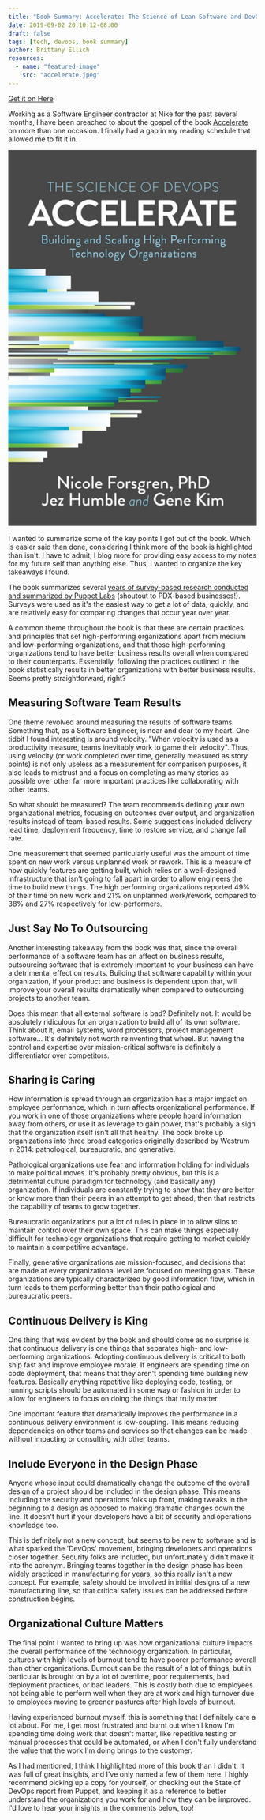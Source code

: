 ```yaml
---
title: "Book Summary: Accelerate: The Science of Lean Software and DevOps: Building and Scaling High Performing Technology Organizations"
date: 2019-09-02 20:10:12-08:00
draft: false
tags: [tech, devops, book summary]
author: Brittany Ellich
resources:
  - name: "featured-image"
    src: "accelerate.jpeg"
---
```


[Get it on Here](https://nicolefv.com/writing)

Working as a Software Engineer contractor at Nike for the past several months, I have been preached to about the gospel of the book [Accelerate](https://nicolefv.com/writing) on more than one occasion. I finally had a gap in my reading schedule that allowed me to fit it in.

![Accelerate by Jez Humble and Gene Kim](accelerate.jpeg)

I wanted to summarize some of the key points I got out of the book. Which is easier said than done, considering I think more of the book is highlighted than isn't. I have to admit, I blog more for providing easy access to my notes for my future self than anything else. Thus, I wanted to organize the key takeaways I found.

The book summarizes several [years of survey-based research conducted and summarized by Puppet Labs](https://puppet.com/resources/whitepaper?topics%5B1076%5D=1076) (shoutout to PDX-based businesses!). Surveys were used as it's the easiest way to get a lot of data, quickly, and are relatively easy for comparing changes that occur year over year.

A common theme throughout the book is that there are certain practices and principles that set high-performing organizations apart from medium and low-performing organizations, and that those high-performing organizations tend to have better business results overall when compared to their counterparts. Essentially, following the practices outlined in the book statistically results in better organizations with better business results. Seems pretty straightforward, right?

## Measuring Software Team Results

One theme revolved around measuring the results of software teams. Something that, as a Software Engineer, is near and dear to my heart. One tidbit I found interesting is around velocity. "When velocity is used as a productivity measure, teams inevitably work to game their velocity". Thus, using velocity (or work completed over time, generally measured as story points) is not only useless as a measurement for comparison purposes, it also leads to mistrust and a focus on completing as many stories as possible over other far more important practices like collaborating with other teams.

So what should be measured? The team recommends defining your own organizational metrics, focusing on outcomes over output, and organization results instead of team-based results. Some suggestions included delivery lead time, deployment frequency, time to restore service, and change fail rate.

One measurement that seemed particularly useful was the amount of time spent on new work versus unplanned work or rework. This is a measure of how quickly features are getting built, which relies on a well-designed infrastructure that isn't going to fall apart in order to allow engineers the time to build new things. The high performing organizations reported 49% of their time on new work and 21% on unplanned work/rework, compared to 38% and 27% respectively for low-performers.

## Just Say No To Outsourcing

Another interesting takeaway from the book was that, since the overall performance of a software team has an affect on business results, outsourcing software that is extremely important to your business can have a detrimental effect on results. Building that software capability within your organization, if your product and business is dependent upon that, will improve your overall results dramatically when compared to outsourcing projects to another team.

Does this mean that all external software is bad? Definitely not. It would be absolutely ridiculous for an organization to build all of its own software. Think about it, email systems, word processors, project management software... It's definitely not worth reinventing that wheel. But having the control and expertise over mission-critical software is definitely a differentiator over competitors.

## Sharing is Caring

How information is spread through an organization has a major impact on employee performance, which in turn affects organizational performance. If you work in one of those organizations where people hoard information away from others, or use it as leverage to gain power, that's probably a sign that the organization itself isn't all that healthy. The book broke up organizations into three broad categories originally described by Westrum in 2014: pathological, bureaucratic, and generative.

Pathological organizations use fear and information holding for individuals to make political moves. It's probably pretty obvious, but this is a detrimental culture paradigm for technology (and basically any) organization. If individuals are constantly trying to show that they are better or know more than their peers in an attempt to get ahead, then that restricts the capability of teams to grow together.

Bureaucratic organizations put a lot of rules in place in to allow silos to maintain control over their own space. This can make things especially difficult for technology organizations that require getting to market quickly to maintain a competitive advantage.

Finally, generative organizations are mission-focused, and decisions that are made at every organizational level are focused on meeting goals. These organizations are typically characterized by good information flow, which in turn leads to them performing better than their pathological and bureaucratic peers.

## Continuous Delivery is King

One thing that was evident by the book and should come as no surprise is that continuous delivery is one things that separates high- and low-performing organizations. Adopting continuous delivery is critical to both ship fast and improve employee morale. If engineers are spending time on code deployment, that means that they aren't spending time building new features. Basically anything repetitive like deploying code, testing, or running scripts should be automated in some way or fashion in order to allow for engineers to focus on doing the things that truly matter.

One important feature that dramatically improves the performance in a continuous delivery environment is low-coupling. This means reducing dependencies on other teams and services so that changes can be made without impacting or consulting with other teams.

## Include Everyone in the Design Phase

Anyone whose input could dramatically change the outcome of the overall design of a project should be included in the design phase. This means including the security and operations folks up front, making tweaks in the beginning to a design as opposed to making dramatic changes down the line. It doesn't hurt if your developers have a bit of security and operations knowledge too.

This is definitely not a new concept, but seems to be new to software and is what sparked the 'DevOps' movement, bringing developers and operations closer together. Security folks are included, but unfortunately didn't make it into the acronym. Bringing teams together in the design phase has been widely practiced in manufacturing for years, so this really isn't a new concept. For example, safety should be involved in initial designs of a new manufacturing line, so that critical safety issues can be addressed before construction begins.

## Organizational Culture Matters

The final point I wanted to bring up was how organizational culture impacts the overall performance of the technology organization. In particular, cultures with high levels of burnout tend to have poorer performance overall than other organizations. Burnout can be the result of a lot of things, but in particular is brought on by a lot of overtime, poor requirements, bad deployment practices, or bad leaders. This is costly both due to employees not being able to perform well when they are at work and high turnover due to employees moving to greener pastures after high levels of burnout.

Having experienced burnout myself, this is something that I definitely care a lot about. For me, I get most frustrated and burnt out when I know I'm spending time doing work that doesn't matter, like repetitive testing or manual processes that could be automated, or when I don't fully understand the value that the work I'm doing brings to the customer.

As I had mentioned, I think I highlighted more of this book than I didn't. It was full of great insights, and I've only named a few of them here. I highly recommend picking up a copy for yourself, or checking out the State of DevOps report from Puppet, and keeping it as a reference to better understand the organizations you work for and how they can be improved. I'd love to hear your insights in the comments below, too!

